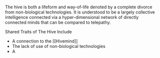 The hive is both a lifeform and way-of-life denoted by a complete divorce from non-biological technologies. It is understood to be a largely collective intelligence connected via a hyper-dimensional network of directly connected minds that can be compared to telepathy.

Shared Traits of The Hive Include
- A connection to the [[Hivemind]]
- The lack of use of non-biological technologies
- A 